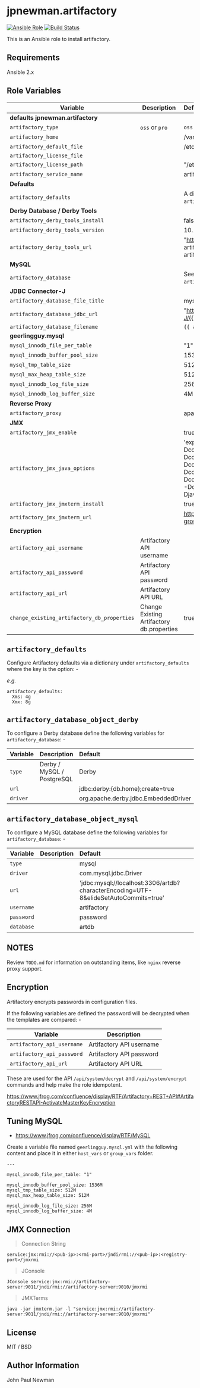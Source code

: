 # jpnewman.artifactory

[![Ansible Role](https://img.shields.io/ansible/role/12824.svg?maxAge=2592000)](https://galaxy.ansible.com/jpnewman/artifactory/)
[![Build Status](https://travis-ci.org/jpnewman/ansible-role-artifactory.svg?branch=master)](https://travis-ci.org/jpnewman/ansible-role-artifactory)

This is an Ansible role to install artifactory.

## Requirements

Ansible 2.x

## Role Variables

|Variable|Description|Default|
|---|---|:--|
|**defaults jpnewman.artifactory**|||
|```artifactory_type```|```oss``` or ```pro```|```oss```|
|```artifactory_home```||/var/opt/jfrog/artifactory|
|```artifactory_default_file```||/etc/opt/jfrog/artifactory/default|
|```artifactory_license_file```|||
|```artifactory_license_path```||"/etc/opt/jfrog/artifactory/artifactory.lic"|
|```artifactory_service_name```||artifactory|
|**Defaults**|||
|```artifactory_defaults```||A dictionary of defaults. See section ```artifactory_defaults``` below.|
|**Derby Database / Derby Tools**|||
|```artifactory_derby_tools_install```||false|
|```artifactory_derby_tools_version```||10.12.1.1|
|```artifactory_derby_tools_url```||"http://apache.mirror.anlx.net//db/derby/db-derby-{{ artifactory\_derby\_tools\_version }}/db-derby-{{ artifactory\_derby\_tools\_version }}-bin.zip"|
|**MySQL**|||
|```artifactory_database```||See sections ```artifactory_database_object_derby``` and ```artifactory_database_object``` below.|
|**JDBC Connector-J**|||
|```artifactory_database_file_title```||mysql-connector-java-5.1.44|
|```artifactory_database_jdbc_url```||"http://dev.mysql.com/get/Downloads/Connector-J/{{ artifactory\_database\_file\_title }}.tar.gz"|
|```artifactory_database_filename```||```{{ artifactory_database_file_title }}.jar```|
|**geerlingguy.mysql**|||
|```mysql_innodb_file_per_table```||"1"|
|```mysql_innodb_buffer_pool_size```||1536M|
|```mysql_tmp_table_size```||512M|
|```mysql_max_heap_table_size```||512M|
|```mysql_innodb_log_file_size```||256M|
|```mysql_innodb_log_buffer_size```||4M|
|**Reverse Proxy**|||
|```artifactory_proxy```||apache / nginx|
|**JMX**|||
|```artifactory_jmx_enable```||true|
|```artifactory_jmx_java_options```||'export JAVA\_OPTIONS="$JAVA\_OPTIONS -Dcom.sun.management.jmxremote -Dcom.sun.management.jmxremote.port=9010 -Dcom.sun.management.jmxremote.rmi.port=9011 -Dcom.sun.management.jmxremote.local.only=false -Dcom.sun.management.jmxremote.authenticate=false -Dcom.sun.management.jmxremote.ssl=false -Djava.rmi.server.hostname={{ ansible_hostname }}"'|
|```artifactory_jmx_jmxterm_install```||true|
|```artifactory_jmx_jmxterm_url```||https://downloads.sourceforge.net/project/cyclops-group/jmxterm/1.0.0/jmxterm-1.0.0-uber.jar|
|**Encryption**|||
|```artifactory_api_username```|Artifactory API username||
|```artifactory_api_password```|Artifactory API password||
|```artifactory_api_url```|Artifactory API URL||
|```change_existing_artifactory_db_properties```|Change Existing Artifactory db.properties|true|


## ```artifactory_defaults```

Configure Artifactory defaults via a dictionary under ```artifactory_defaults``` where the key is the option: -

*e.g.*

~~~
artifactory_defaults:
  Xms: 4g
  Xmx: 8g
~~~

## ```artifactory_database_object_derby```

To configure a Derby database define the following variables for ```artifactory_database```: -

|Variable|Description|Default|
|---|---|:--|
|```type```|Derby / MySQL / PostgreSQL|Derby|
|```url```||jdbc:derby:{db.home};create=true|
|```driver```||org.apache.derby.jdbc.EmbeddedDriver|

## ```artifactory_database_object_mysql```

To configure a MySQL database define the following variables for ```artifactory_database```: -

|Variable|Description|Default|
|---|---|:--|
|```type```||mysql|
|```driver```||com.mysql.jdbc.Driver|
|```url```||'jdbc:mysql://localhost:3306/artdb?characterEncoding=UTF-8&elideSetAutoCommits=true'|
|```username```||artifactory|
|```password```||password|
|```database```||artdb|

## NOTES

Review ```TODO.md``` for information on outstanding items, like ```nginx``` reverse proxy support.

## Encryption

Artifactory encrypts passwords in configuration files.

If the following variables are defined the password will be decrypted when the templates are compared: -

|Variable|Description|
|---|---|
|```artifactory_api_username```|Artifactory API username|
|```artifactory_api_password```|Artifactory API password|
|```artifactory_api_url```|Artifactory API URL|

These are used for the API ```/api/system/decrypt``` and ```/api/system/encrypt``` commands and help make the role idempotent.

<https://www.jfrog.com/confluence/display/RTF/Artifactory+REST+API#ArtifactoryRESTAPI-ActivateMasterKeyEncryption>

## Tuning MySQL

- <https://www.jfrog.com/confluence/display/RTF/MySQL>

Create a variable file named ```geerlingguy.mysql.yml``` with the following content and place it in either ```host_vars``` or ```group_vars``` folder.

~~~
---

mysql_innodb_file_per_table: "1"

mysql_innodb_buffer_pool_size: 1536M
mysql_tmp_table_size: 512M
mysql_max_heap_table_size: 512M

mysql_innodb_log_file_size: 256M
mysql_innodb_log_buffer_size: 4M
~~~

## JMX Connection

> Connection String

~~~
service:jmx:rmi://<pub-ip>:<rmi-port>/jndi/rmi://<pub-ip>:<registry-port>/jmxrmi
~~~

> JConsole

~~~
JConsole service:jmx:rmi://artifactory-server:9011/jndi/rmi://artifactory-server:9010/jmxrmi
~~~

> JMXTerms

~~~
java -jar jmxterm.jar -l "service:jmx:rmi://artifactory-server:9011/jndi/rmi://artifactory-server:9010/jmxrmi"
~~~

## License

MIT / BSD

## Author Information

John Paul Newman

